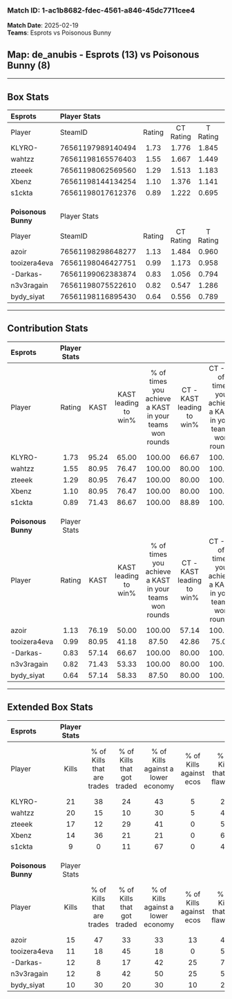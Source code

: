 ### Match ID: 1-ac1b8682-fdec-4561-a846-45dc7711cee4  
**Match Date**: 2025-02-19  
**Teams**: Esprots vs Poisonous Bunny  

## **Map**: de_anubis - Esprots (13) vs Poisonous Bunny (8)  
---  

## Box Stats  

| **Esprots**         | Player Stats      |        |           |          |       |       |       |         |        |      |     |
| :- | :- | :-: | :-: | :-: | :-: | :-: | :-: | :-: | :-: | :-: | :-: |
| Player              | SteamID           | Rating | CT Rating | T Rating | KAST  |  ADR  | Kills | Assists | Deaths | K/D  | HS% |
| KLYRO-              | 76561197989140494 |  1.73  |   1.776   |  1.845   | 95.24 | 119.8 |  21   |   11    |   13   | 1.62 | 71  |
| wahtzz              | 76561198165576403 |  1.55  |   1.667   |  1.449   | 80.95 | 98.9  |  20   |    2    |   10   | 2.00 | 25  |
| zteeek              | 76561198062569560 |  1.29  |   1.513   |  1.183   | 80.95 | 72.7  |  17   |    3    |   12   | 1.42 | 58  |
| Xbenz               | 76561198144134254 |  1.10  |   1.376   |  1.141   | 80.95 | 70.6  |  14   |    5    |   15   | 0.93 | 57  |
| s1ckta              | 76561198017612376 |  0.89  |   1.222   |  0.695   | 71.43 | 51.1  |   9   |    5    |   10   | 0.90 | 55  |
|                     |                   |        |           |          |       |       |       |         |        |      |     |
|                     |                   |        |           |          |       |       |       |         |        |      |     |
|                     |                   |        |           |          |       |       |       |         |        |      |     |
| **Poisonous Bunny** | Player Stats      |        |           |          |       |       |       |         |        |      |     |
| Player              | SteamID           | Rating | CT Rating | T Rating | KAST  |  ADR  | Kills | Assists | Deaths | K/D  | HS% |
| azoir               | 76561198298648277 |  1.13  |   1.484   |  0.960   | 76.19 | 71.6  |  15   |    5    |   14   | 1.07 | 60  |
| tooizera4eva        | 76561198046427751 |  0.99  |   1.173   |  0.958   | 80.95 | 88.6  |  11   |    7    |   17   | 0.65 | 54  |
| -Darkas-            | 76561199062383874 |  0.83  |   1.056   |  0.794   | 57.14 | 66.8  |  12   |    5    |   15   | 0.80 | 58  |
| n3v3ragain          | 76561198075522610 |  0.82  |   0.547   |  1.286   | 71.43 | 52.3  |  12   |    1    |   17   | 0.71 | 75  |
| bydy_siyat          | 76561198116895430 |  0.64  |   0.556   |  0.789   | 57.14 | 58.1  |  10   |    4    |   18   | 0.56 | 50  |
---  

## Contribution Stats  

| **Esprots**         | Player Stats |       |                      |                                                        |                           |                                                             |                          |                                                            |
| :- | :-: | :-: | :-: | :-: | :-: | :-: | :-: | :-: |
| Player              |    Rating    | KAST  | KAST leading to win% | % of times you achieve a KAST in your teams won rounds | CT - KAST leading to win% | CT - % of times you achieve a KAST in your teams won rounds | T - KAST leading to win% | T - % of times you achieve a KAST in your teams won rounds |
| KLYRO-              |     1.73     | 95.24 |        65.00         |                         100.00                         |           66.67           |                           100.00                            |          62.50           |                           100.00                           |
| wahtzz              |     1.55     | 80.95 |        76.47         |                         100.00                         |           80.00           |                           100.00                            |          71.43           |                           100.00                           |
| zteeek              |     1.29     | 80.95 |        76.47         |                         100.00                         |           80.00           |                           100.00                            |          71.43           |                           100.00                           |
| Xbenz               |     1.10     | 80.95 |        76.47         |                         100.00                         |           80.00           |                           100.00                            |          71.43           |                           100.00                           |
| s1ckta              |     0.89     | 71.43 |        86.67         |                         100.00                         |           88.89           |                           100.00                            |          83.33           |                           100.00                           |
|                     |              |       |                      |                                                        |                           |                                                             |                          |                                                            |
|                     |              |       |                      |                                                        |                           |                                                             |                          |                                                            |
|                     |              |       |                      |                                                        |                           |                                                             |                          |                                                            |
| **Poisonous Bunny** | Player Stats |       |                      |                                                        |                           |                                                             |                          |                                                            |
| Player              |    Rating    | KAST  | KAST leading to win% | % of times you achieve a KAST in your teams won rounds | CT - KAST leading to win% | CT - % of times you achieve a KAST in your teams won rounds | T - KAST leading to win% | T - % of times you achieve a KAST in your teams won rounds |
| azoir               |     1.13     | 76.19 |        50.00         |                         100.00                         |           57.14           |                           100.00                            |          44.44           |                           100.00                           |
| tooizera4eva        |     0.99     | 80.95 |        41.18         |                         87.50                          |           42.86           |                            75.00                            |          40.00           |                           100.00                           |
| -Darkas-            |     0.83     | 57.14 |        66.67         |                         100.00                         |           80.00           |                           100.00                            |          57.14           |                           100.00                           |
| n3v3ragain          |     0.82     | 71.43 |        53.33         |                         100.00                         |           80.00           |                           100.00                            |          40.00           |                           100.00                           |
| bydy_siyat          |     0.64     | 57.14 |        58.33         |                         87.50                          |           80.00           |                           100.00                            |          42.86           |                           75.00                            |
---  

## Extended Box Stats  

| **Esprots**         | Player Stats |                            |                            |                                    |                         |                              |                                 |        |                             |                                     |                          |                               |                            |
| :- | :-: | :-: | :-: | :-: | :-: | :-: | :-: | :-: | :-: | :-: | :-: | :-: | :-: |
| Player              |    Kills     | % of Kills that are trades | % of Kills that got traded | % of Kills against a lower economy | % of Kills against ecos | % of Kills that are flawless | % of Kills that are close duels | Deaths | % of Deaths that get traded | % of Deaths against a lower economy | % of Deaths against ecos | % of Deaths that are flawless | % of Deaths that are close |
| KLYRO-              |      21      |             38             |             24             |                 43                 |            5            |              29              |               10                |   13   |             23              |                 23                  |            0             |              31               |             23             |
| wahtzz              |      20      |             15             |             10             |                 30                 |            5            |              45              |                0                |   10   |             20              |                 20                  |            0             |              40               |             10             |
| zteeek              |      17      |             12             |             29             |                 41                 |            0            |              59              |                6                |   12   |             25              |                 25                  |            0             |              58               |             8              |
| Xbenz               |      14      |             36             |             21             |                 21                 |            0            |              64              |                0                |   15   |             47              |                 27                  |            7             |              67               |             0              |
| s1ckta              |      9       |             0              |             11             |                 67                 |            0            |              44              |                0                |   10   |             40              |                 30                  |            0             |              70               |             0              |
|                     |              |                            |                            |                                    |                         |                              |                                 |        |                             |                                     |                          |                               |                            |
|                     |              |                            |                            |                                    |                         |                              |                                 |        |                             |                                     |                          |                               |                            |
|                     |              |                            |                            |                                    |                         |                              |                                 |        |                             |                                     |                          |                               |                            |
| **Poisonous Bunny** | Player Stats |                            |                            |                                    |                         |                              |                                 |        |                             |                                     |                          |                               |                            |
| Player              |    Kills     | % of Kills that are trades | % of Kills that got traded | % of Kills against a lower economy | % of Kills against ecos | % of Kills that are flawless | % of Kills that are close duels | Deaths | % of Deaths that get traded | % of Deaths against a lower economy | % of Deaths against ecos | % of Deaths that are flawless | % of Deaths that are close |
| azoir               |      15      |             47             |             33             |                 33                 |           13            |              47              |                7                |   14   |             14              |                 14                  |            0             |              43               |             7              |
| tooizera4eva        |      11      |             18             |             45             |                 18                 |            0            |              55              |                0                |   17   |             12              |                 18                  |            6             |              35               |             12             |
| -Darkas-            |      12      |             8              |             17             |                 42                 |           25            |              75              |                0                |   15   |             20              |                 13                  |            7             |              47               |             0              |
| n3v3ragain          |      12      |             8              |             42             |                 50                 |           25            |              58              |                0                |   17   |             35              |                 18                  |            0             |              53               |             0              |
| bydy_siyat          |      10      |             30             |             20             |                 30                 |           10            |              20              |               40                |   18   |             17              |                 28                  |            11            |              61               |             0              |
